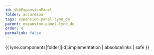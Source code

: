 ```yaml
---
id: sbbExpansionPanel
folder: accordion
tags: expansion-panel-lyne_de
parent: expansion-panel-lyne_de
order: 4
permalink: false  
---
```

{{ lyne.components[folder][id].implementation | absolutelinks | safe }}


